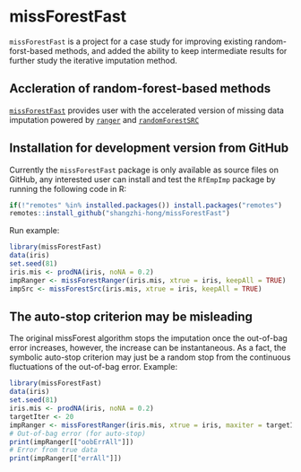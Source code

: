 
<!-- README.md is generated from README.Rmd. Please edit that file -->

# missForestFast

`missForestFast` is a project for a case study for improving existing
random-forst-based methods, and added the ability to keep intermediate
results for further study the iterative imputation method.

## Accleration of random-forest-based methods

[`missForestFast`](https://github.com/shangzhi-hong/missForestFast)
provides user with the accelerated version of missing data imputation
powered by [`ranger`](https://CRAN.R-project.org/package=ranger) and
[`randomForestSRC`](https://CRAN.R-project.org/package=randomForestSRC)

## Installation for development version from GitHub

Currently the `missForestFast` package is only available as source files
on GitHub, any interested user can install and test the `RfEmpImp`
package by running the following code in R:

``` r
if(!"remotes" %in% installed.packages()) install.packages("remotes")
remotes::install_github("shangzhi-hong/missForestFast")
```

Run example:

``` r
library(missForestFast)
data(iris)
set.seed(81)
iris.mis <- prodNA(iris, noNA = 0.2)
impRanger <- missForestRanger(iris.mis, xtrue = iris, keepAll = TRUE)
impSrc <- missForestSrc(iris.mis, xtrue = iris, keepAll = TRUE)
```

## The auto-stop criterion may be misleading

The original missForest algorithm stops the imputation once the
out-of-bag error increases, however, the increase can be instantaneous.
As a fact, the symbolic auto-stop criterion may just be a random stop
from the continuous fluctuations of the out-of-bag error. Example:

``` r
library(missForestFast)
data(iris)
set.seed(81)
iris.mis <- prodNA(iris, noNA = 0.2)
targetIter <- 20
impRanger <- missForestRanger(iris.mis, xtrue = iris, maxiter = targetIter, keepAll = T, forceIter = T)
# Out-of-bag error (for auto-stop)
print(impRanger[["oobErrAll"]])
# Error from true data
print(impRanger[["errAll"]])
```
